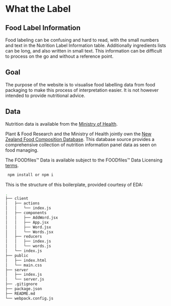 
# What the Label

## Food Label Information

Food labeling can be confusing and hard to read, with the small numbers and text in the Nutrition Label Information table. Additionally ingredients lists can be long, and also written in small text. This information can be difficult to process on the go and without a reference point.

## Goal

The purpose of the website is to visualise food labelling data from food packaging to make this process of interpretation easier. It is not however intended to provide nutritional advice.

## Data

Nutrition data is available from the [Ministry of Health](https://www.health.govt.nz/nz-health-statistics/health-statistics-and-data-sets/nutrition-data-and-stats).

Plant & Food Research and the Ministry of Health jointly own the [New Zealand Food Composition Database](https://www.foodcomposition.co.nz/).  This database source provides a comprehensive collection of nutrition information panel data as seen on food managing.

The FOODfiles™ Data is available subject to the FOODfiles™ Data Licensing [terms](https://www.foodcomposition.co.nz/terms/).

```sh
 npm install or npm i
```

This is the structure of this boilerplate, provided courtesy of EDA:

```sh
.
├── client
│   ├── actions
│   │   └── index.js
│   ├── components
│   │   ├── AddWord.jsx
│   │   ├── App.jsx
│   │   ├── Word.jsx
│   │   └── Words.jsx
│   ├── reducers
│   │   ├── index.js
│   │   └── words.js
│   └── index.js
├── public
│   ├── index.html
│   └── main.css
├── server
│   ├── index.js
│   └── server.js
├── .gitignore
├── package.json
├── README.md
└── webpack.config.js
```
